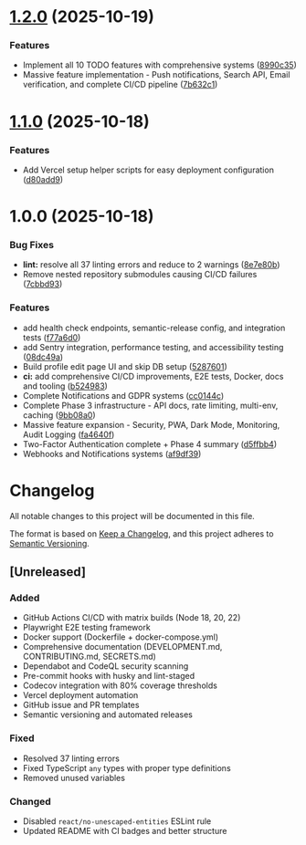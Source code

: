 # [1.2.0](https://github.com/Hostilian/collab-connect/compare/v1.1.0...v1.2.0) (2025-10-19)


### Features

* Implement all 10 TODO features with comprehensive systems ([8990c35](https://github.com/Hostilian/collab-connect/commit/8990c35c92df2af20d7dca8388898b6c4da20f98))
* Massive feature implementation - Push notifications, Search API, Email verification, and complete CI/CD pipeline ([7b632c1](https://github.com/Hostilian/collab-connect/commit/7b632c1355762bcdbb4291b1578291c61f40d2b6))

# [1.1.0](https://github.com/Hostilian/collab-connect/compare/v1.0.0...v1.1.0) (2025-10-18)


### Features

* Add Vercel setup helper scripts for easy deployment configuration ([d80add9](https://github.com/Hostilian/collab-connect/commit/d80add90bbf72fb89669bba5da4cebe58a36f39e))

# 1.0.0 (2025-10-18)


### Bug Fixes

* **lint:** resolve all 37 linting errors and reduce to 2 warnings ([8e7e80b](https://github.com/Hostilian/collab-connect/commit/8e7e80bdfe01e689cc0df5f2a5e453ee5799586f))
* Remove nested repository submodules causing CI/CD failures ([7cbbd93](https://github.com/Hostilian/collab-connect/commit/7cbbd93bd47170371c0d21ed1607933ac0230869))


### Features

* add health check endpoints, semantic-release config, and integration tests ([f77a6d0](https://github.com/Hostilian/collab-connect/commit/f77a6d0c93078febe476a2c68e04cd1d3389bd90))
* add Sentry integration, performance testing, and accessibility testing ([08dc49a](https://github.com/Hostilian/collab-connect/commit/08dc49a9d433daa51aad954b841a72b4f8be0918))
* Build profile edit page UI and skip DB setup ([5287601](https://github.com/Hostilian/collab-connect/commit/528760149217e861b0ca3adb06793d420a6deb51))
* **ci:** add comprehensive CI/CD improvements, E2E tests, Docker, docs and tooling ([b524983](https://github.com/Hostilian/collab-connect/commit/b52498358ab836876f92517621142dbc76aff33a))
* Complete Notifications and GDPR systems ([cc0144c](https://github.com/Hostilian/collab-connect/commit/cc0144c45b5f7e1bcb617816dfb7a7ef9ac331b3))
* Complete Phase 3 infrastructure - API docs, rate limiting, multi-env, caching ([9bb08a0](https://github.com/Hostilian/collab-connect/commit/9bb08a0b0c249769f8f17b17ee2c2418b148bff6))
* Massive feature expansion - Security, PWA, Dark Mode, Monitoring, Audit Logging ([fa4640f](https://github.com/Hostilian/collab-connect/commit/fa4640fd4573c77868f9541ade235a8da55864ed))
* Two-Factor Authentication complete + Phase 4 summary ([d5ffbb4](https://github.com/Hostilian/collab-connect/commit/d5ffbb45cfc1aa5f6d95cf758623abe679bf1834))
* Webhooks and Notifications systems ([af9df39](https://github.com/Hostilian/collab-connect/commit/af9df397b13a448d0b4f0c11b4446b262a40ae7d))

# Changelog

All notable changes to this project will be documented in this file.

The format is based on [Keep a Changelog](https://keepachangelog.com/en/1.0.0/),
and this project adheres to [Semantic Versioning](https://semver.org/spec/v2.0.0.html).

## [Unreleased]

### Added
- GitHub Actions CI/CD with matrix builds (Node 18, 20, 22)
- Playwright E2E testing framework
- Docker support (Dockerfile + docker-compose.yml)
- Comprehensive documentation (DEVELOPMENT.md, CONTRIBUTING.md, SECRETS.md)
- Dependabot and CodeQL security scanning
- Pre-commit hooks with husky and lint-staged
- Codecov integration with 80% coverage thresholds
- Vercel deployment automation
- GitHub issue and PR templates
- Semantic versioning and automated releases

### Fixed
- Resolved 37 linting errors
- Fixed TypeScript `any` types with proper type definitions
- Removed unused variables

### Changed
- Disabled `react/no-unescaped-entities` ESLint rule
- Updated README with CI badges and better structure
